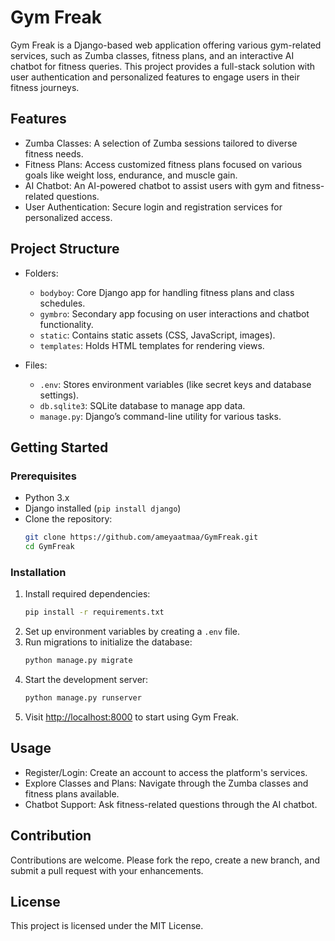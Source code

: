 

# Gym Freak

Gym Freak is a Django-based web application offering various gym-related services, such as Zumba classes, fitness plans, and an interactive AI chatbot for fitness queries. This project provides a full-stack solution with user authentication and personalized features to engage users in their fitness journeys.

## Features

- Zumba Classes: A selection of Zumba sessions tailored to diverse fitness needs.
- Fitness Plans: Access customized fitness plans focused on various goals like weight loss, endurance, and muscle gain.
- AI Chatbot: An AI-powered chatbot to assist users with gym and fitness-related questions.
- User Authentication: Secure login and registration services for personalized access.

## Project Structure

- Folders:
  - `bodyboy`: Core Django app for handling fitness plans and class schedules.
  - `gymbro`: Secondary app focusing on user interactions and chatbot functionality.
  - `static`: Contains static assets (CSS, JavaScript, images).
  - `templates`: Holds HTML templates for rendering views.

- Files:
  - `.env`: Stores environment variables (like secret keys and database settings).
  - `db.sqlite3`: SQLite database to manage app data.
  - `manage.py`: Django’s command-line utility for various tasks.

## Getting Started

### Prerequisites

- Python 3.x
- Django installed (`pip install django`)
- Clone the repository:
  ```bash
  git clone https://github.com/ameyaatmaa/GymFreak.git
  cd GymFreak
  ```

### Installation

1. Install required dependencies:
   ```bash
   pip install -r requirements.txt
   ```
2. Set up environment variables by creating a `.env` file.
3. Run migrations to initialize the database:
   ```bash
   python manage.py migrate
   ```
4. Start the development server:
   ```bash
   python manage.py runserver
   ```
5. Visit [http://localhost:8000](http://localhost:8000) to start using Gym Freak.

## Usage

- Register/Login: Create an account to access the platform's services.
- Explore Classes and Plans: Navigate through the Zumba classes and fitness plans available.
- Chatbot Support: Ask fitness-related questions through the AI chatbot.

## Contribution

Contributions are welcome. Please fork the repo, create a new branch, and submit a pull request with your enhancements.

## License

This project is licensed under the MIT License.


